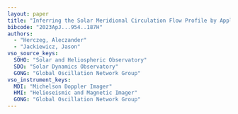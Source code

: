 ```yaml
---
layout: paper
title: "Inferring the Solar Meridional Circulation Flow Profile by Applying Bayesian Methods to Time-Distance Helioseismology"
bibcode: "2023ApJ...954..187H"
authors: 
  - "Herczeg, Aleczander"
  - "Jackiewicz, Jason"
vso_source_keys:
  SOHO: "Solar and Heliospheric Observatory"
  SDO: "Solar Dynamics Observatory"
  GONG: "Global Oscillation Network Group"
vso_instrument_keys:
  MDI: "Michelson Doppler Imager"
  HMI: "Helioseismic and Magnetic Imager"
  GONG: "Global Oscillation Network Group"
---
```

